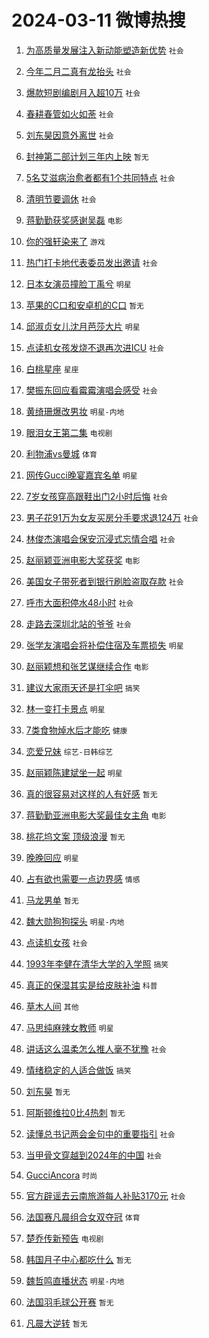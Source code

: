 # 2024-03-11 微博热搜 
1. [为高质量发展注入新动能塑造新优势](https://m.weibo.cn/search?containerid=100103type%3D1%26t%3D10%26q%3D%23%E4%B8%BA%E9%AB%98%E8%B4%A8%E9%87%8F%E5%8F%91%E5%B1%95%E6%B3%A8%E5%85%A5%E6%96%B0%E5%8A%A8%E8%83%BD%E5%A1%91%E9%80%A0%E6%96%B0%E4%BC%98%E5%8A%BF%23&stream_entry_id=51&isnewpage=1&extparam=seat%3D1%26stream_entry_id%3D51%26dgr%3D0%26c_type%3D51%26pos%3D0%26filter_type%3Drealtimehot%26cate%3D10103%26q%3D%2523%25E4%25B8%25BA%25E9%25AB%2598%25E8%25B4%25A8%25E9%2587%258F%25E5%258F%2591%25E5%25B1%2595%25E6%25B3%25A8%25E5%2585%25A5%25E6%2596%25B0%25E5%258A%25A8%25E8%2583%25BD%25E5%25A1%2591%25E9%2580%25A0%25E6%2596%25B0%25E4%25BC%2598%25E5%258A%25BF%2523%26display_time%3D1710090573%26pre_seqid%3D1710090573298030019237) `社会` 

2. [今年二月二真有龙抬头](https://m.weibo.cn/search?containerid=100103type%3D1%26t%3D10%26q%3D%23%E4%BB%8A%E5%B9%B4%E4%BA%8C%E6%9C%88%E4%BA%8C%E7%9C%9F%E6%9C%89%E9%BE%99%E6%8A%AC%E5%A4%B4%23&stream_entry_id=31&isnewpage=1&extparam=seat%3D1%26stream_entry_id%3D31%26c_type%3D31%26dgr%3D0%26filter_type%3Drealtimehot%26cate%3D5001%26q%3D%2523%25E4%25BB%258A%25E5%25B9%25B4%25E4%25BA%258C%25E6%259C%2588%25E4%25BA%258C%25E7%259C%259F%25E6%259C%2589%25E9%25BE%2599%25E6%258A%25AC%25E5%25A4%25B4%2523%26pos%3D0%26band_rank%3D1%26lcate%3D5001%26realpos%3D1%26flag%3D2%26display_time%3D1710090573%26pre_seqid%3D1710090573298030019237) `社会` 

3. [爆款短剧编剧月入超10万](https://m.weibo.cn/search?containerid=100103type%3D1%26t%3D10%26q%3D%23%E7%88%86%E6%AC%BE%E7%9F%AD%E5%89%A7%E7%BC%96%E5%89%A7%E6%9C%88%E5%85%A5%E8%B6%8510%E4%B8%87%23&stream_entry_id=31&isnewpage=1&extparam=seat%3D1%26stream_entry_id%3D31%26c_type%3D31%26dgr%3D0%26filter_type%3Drealtimehot%26cate%3D5001%26q%3D%2523%25E7%2588%2586%25E6%25AC%25BE%25E7%259F%25AD%25E5%2589%25A7%25E7%25BC%2596%25E5%2589%25A7%25E6%259C%2588%25E5%2585%25A5%25E8%25B6%258510%25E4%25B8%2587%2523%26pos%3D1%26band_rank%3D2%26lcate%3D5001%26realpos%3D2%26flag%3D1%26display_time%3D1710090573%26pre_seqid%3D1710090573298030019237) `社会` 

4. [春耕春管如火如荼](https://m.weibo.cn/search?containerid=100103type%3D1%26t%3D10%26q%3D%23%E6%98%A5%E8%80%95%E6%98%A5%E7%AE%A1%E5%A6%82%E7%81%AB%E5%A6%82%E8%8D%BC%23&stream_entry_id=31&isnewpage=1&extparam=seat%3D1%26stream_entry_id%3D31%26c_type%3D31%26dgr%3D0%26filter_type%3Drealtimehot%26cate%3D5001%26q%3D%2523%25E6%2598%25A5%25E8%2580%2595%25E6%2598%25A5%25E7%25AE%25A1%25E5%25A6%2582%25E7%2581%25AB%25E5%25A6%2582%25E8%258D%25BC%2523%26pos%3D2%26band_rank%3D3%26lcate%3D5001%26realpos%3D3%26flag%3D0%26display_time%3D1710090573%26pre_seqid%3D1710090573298030019237) `社会` 

5. [刘东昊因意外离世](https://m.weibo.cn/search?containerid=100103type%3D1%26t%3D10%26q%3D%23%E5%88%98%E4%B8%9C%E6%98%8A%E5%9B%A0%E6%84%8F%E5%A4%96%E7%A6%BB%E4%B8%96%23&stream_entry_id=31&isnewpage=1&extparam=seat%3D1%26stream_entry_id%3D31%26c_type%3D31%26dgr%3D0%26filter_type%3Drealtimehot%26cate%3D5001%26q%3D%2523%25E5%2588%2598%25E4%25B8%259C%25E6%2598%258A%25E5%259B%25A0%25E6%2584%258F%25E5%25A4%2596%25E7%25A6%25BB%25E4%25B8%2596%2523%26pos%3D3%26band_rank%3D4%26lcate%3D5001%26realpos%3D4%26flag%3D2%26display_time%3D1710090573%26pre_seqid%3D1710090573298030019237) `社会` 

6. [封神第二部计划三年内上映](https://m.weibo.cn/search?containerid=100103type%3D1%26t%3D10%26q%3D%23%E5%B0%81%E7%A5%9E%E7%AC%AC%E4%BA%8C%E9%83%A8%E8%AE%A1%E5%88%92%E4%B8%89%E5%B9%B4%E5%86%85%E4%B8%8A%E6%98%A0%23&stream_entry_id=31&isnewpage=1&extparam=seat%3D1%26stream_entry_id%3D31%26c_type%3D31%26dgr%3D0%26filter_type%3Drealtimehot%26cate%3D5001%26q%3D%2523%25E5%25B0%2581%25E7%25A5%259E%25E7%25AC%25AC%25E4%25BA%258C%25E9%2583%25A8%25E8%25AE%25A1%25E5%2588%2592%25E4%25B8%2589%25E5%25B9%25B4%25E5%2586%2585%25E4%25B8%258A%25E6%2598%25A0%2523%26pos%3D4%26band_rank%3D5%26lcate%3D5001%26realpos%3D5%26flag%3D0%26display_time%3D1710090573%26pre_seqid%3D1710090573298030019237) `暂无` 

7. [5名艾滋病治愈者都有1个共同特点](https://m.weibo.cn/search?containerid=100103type%3D1%26t%3D10%26q%3D%235%E5%90%8D%E8%89%BE%E6%BB%8B%E7%97%85%E6%B2%BB%E6%84%88%E8%80%85%E9%83%BD%E6%9C%891%E4%B8%AA%E5%85%B1%E5%90%8C%E7%89%B9%E7%82%B9%23&stream_entry_id=31&isnewpage=1&extparam=seat%3D1%26stream_entry_id%3D31%26c_type%3D31%26dgr%3D0%26filter_type%3Drealtimehot%26cate%3D5001%26q%3D%25235%25E5%2590%258D%25E8%2589%25BE%25E6%25BB%258B%25E7%2597%2585%25E6%25B2%25BB%25E6%2584%2588%25E8%2580%2585%25E9%2583%25BD%25E6%259C%25891%25E4%25B8%25AA%25E5%2585%25B1%25E5%2590%258C%25E7%2589%25B9%25E7%2582%25B9%2523%26pos%3D5%26band_rank%3D6%26lcate%3D5001%26realpos%3D6%26flag%3D2%26display_time%3D1710090573%26pre_seqid%3D1710090573298030019237) `社会` 

8. [清明节要调休](https://m.weibo.cn/search?containerid=100103type%3D1%26t%3D10%26q%3D%23%E6%B8%85%E6%98%8E%E8%8A%82%E8%A6%81%E8%B0%83%E4%BC%91%23&stream_entry_id=31&isnewpage=1&extparam=seat%3D1%26stream_entry_id%3D31%26c_type%3D31%26dgr%3D0%26filter_type%3Drealtimehot%26cate%3D5001%26q%3D%2523%25E6%25B8%2585%25E6%2598%258E%25E8%258A%2582%25E8%25A6%2581%25E8%25B0%2583%25E4%25BC%2591%2523%26pos%3D6%26band_rank%3D7%26lcate%3D5001%26realpos%3D7%26flag%3D2%26display_time%3D1710090573%26pre_seqid%3D1710090573298030019237) `社会` 

9. [蒋勤勤获奖感谢吴磊](https://m.weibo.cn/search?containerid=100103type%3D1%26t%3D10%26q%3D%23%E8%92%8B%E5%8B%A4%E5%8B%A4%E8%8E%B7%E5%A5%96%E6%84%9F%E8%B0%A2%E5%90%B4%E7%A3%8A%23&stream_entry_id=31&isnewpage=1&extparam=seat%3D1%26stream_entry_id%3D31%26c_type%3D31%26dgr%3D0%26filter_type%3Drealtimehot%26cate%3D5001%26q%3D%2523%25E8%2592%258B%25E5%258B%25A4%25E5%258B%25A4%25E8%258E%25B7%25E5%25A5%2596%25E6%2584%259F%25E8%25B0%25A2%25E5%2590%25B4%25E7%25A3%258A%2523%26pos%3D7%26band_rank%3D8%26lcate%3D5001%26realpos%3D8%26flag%3D2%26display_time%3D1710090573%26pre_seqid%3D1710090573298030019237) `电影` 

10. [你的强轩染来了](https://m.weibo.cn/search?containerid=100103type%3D1%26t%3D10%26q%3D%23%E4%BD%A0%E7%9A%84%E5%BC%BA%E8%BD%A9%E6%9F%93%E6%9D%A5%E4%BA%86%23&stream_entry_id=31&isnewpage=1&extparam=seat%3D1%26stream_entry_id%3D31%26c_type%3D31%26dgr%3D0%26filter_type%3Drealtimehot%26cate%3D5001%26q%3D%2523%25E4%25BD%25A0%25E7%259A%2584%25E5%25BC%25BA%25E8%25BD%25A9%25E6%259F%2593%25E6%259D%25A5%25E4%25BA%2586%2523%26pos%3D8%26band_rank%3D9%26lcate%3D5001%26realpos%3D9%26flag%3D2%26display_time%3D1710090573%26pre_seqid%3D1710090573298030019237) `游戏` 

11. [热门打卡地代表委员发出邀请](https://m.weibo.cn/search?containerid=100103type%3D1%26t%3D10%26q%3D%23%E7%83%AD%E9%97%A8%E6%89%93%E5%8D%A1%E5%9C%B0%E4%BB%A3%E8%A1%A8%E5%A7%94%E5%91%98%E5%8F%91%E5%87%BA%E9%82%80%E8%AF%B7%23&stream_entry_id=31&isnewpage=1&extparam=seat%3D1%26stream_entry_id%3D31%26c_type%3D31%26dgr%3D0%26filter_type%3Drealtimehot%26cate%3D5001%26q%3D%2523%25E7%2583%25AD%25E9%2597%25A8%25E6%2589%2593%25E5%258D%25A1%25E5%259C%25B0%25E4%25BB%25A3%25E8%25A1%25A8%25E5%25A7%2594%25E5%2591%2598%25E5%258F%2591%25E5%2587%25BA%25E9%2582%2580%25E8%25AF%25B7%2523%26pos%3D9%26band_rank%3D10%26lcate%3D5001%26realpos%3D10%26flag%3D0%26display_time%3D1710090573%26pre_seqid%3D1710090573298030019237) `社会` 

12. [日本女演员撞脸丁禹兮](https://m.weibo.cn/search?containerid=100103type%3D1%26t%3D10%26q%3D%23%E6%97%A5%E6%9C%AC%E5%A5%B3%E6%BC%94%E5%91%98%E6%92%9E%E8%84%B8%E4%B8%81%E7%A6%B9%E5%85%AE%23&stream_entry_id=31&isnewpage=1&extparam=seat%3D1%26stream_entry_id%3D31%26c_type%3D31%26dgr%3D0%26filter_type%3Drealtimehot%26cate%3D5001%26q%3D%2523%25E6%2597%25A5%25E6%259C%25AC%25E5%25A5%25B3%25E6%25BC%2594%25E5%2591%2598%25E6%2592%259E%25E8%2584%25B8%25E4%25B8%2581%25E7%25A6%25B9%25E5%2585%25AE%2523%26pos%3D10%26band_rank%3D11%26lcate%3D5001%26realpos%3D11%26flag%3D1%26display_time%3D1710090573%26pre_seqid%3D1710090573298030019237) `明星` 

13. [苹果的C口和安卓机的C口](https://m.weibo.cn/search?containerid=100103type%3D1%26t%3D10%26q%3D%E8%8B%B9%E6%9E%9C%E7%9A%84C%E5%8F%A3%E5%92%8C%E5%AE%89%E5%8D%93%E6%9C%BA%E7%9A%84C%E5%8F%A3&stream_entry_id=31&isnewpage=1&extparam=seat%3D1%26stream_entry_id%3D31%26c_type%3D31%26dgr%3D0%26filter_type%3Drealtimehot%26cate%3D5001%26q%3D%25E8%258B%25B9%25E6%259E%259C%25E7%259A%2584C%25E5%258F%25A3%25E5%2592%258C%25E5%25AE%2589%25E5%258D%2593%25E6%259C%25BA%25E7%259A%2584C%25E5%258F%25A3%26pos%3D11%26band_rank%3D12%26lcate%3D5001%26realpos%3D12%26flag%3D2%26display_time%3D1710090573%26pre_seqid%3D1710090573298030019237) `暂无` 

14. [邱淑贞女儿沈月芭莎大片](https://m.weibo.cn/search?containerid=100103type%3D1%26t%3D10%26q%3D%23%E9%82%B1%E6%B7%91%E8%B4%9E%E5%A5%B3%E5%84%BF%E6%B2%88%E6%9C%88%E8%8A%AD%E8%8E%8E%E5%A4%A7%E7%89%87%23&stream_entry_id=31&isnewpage=1&extparam=seat%3D1%26stream_entry_id%3D31%26c_type%3D31%26dgr%3D0%26filter_type%3Drealtimehot%26cate%3D5001%26q%3D%2523%25E9%2582%25B1%25E6%25B7%2591%25E8%25B4%259E%25E5%25A5%25B3%25E5%2584%25BF%25E6%25B2%2588%25E6%259C%2588%25E8%258A%25AD%25E8%258E%258E%25E5%25A4%25A7%25E7%2589%2587%2523%26pos%3D12%26band_rank%3D13%26lcate%3D5001%26realpos%3D13%26flag%3D2%26display_time%3D1710090573%26pre_seqid%3D1710090573298030019237) `明星` 

15. [点读机女孩发烧不退再次进ICU](https://m.weibo.cn/search?containerid=100103type%3D1%26t%3D10%26q%3D%23%E7%82%B9%E8%AF%BB%E6%9C%BA%E5%A5%B3%E5%AD%A9%E5%8F%91%E7%83%A7%E4%B8%8D%E9%80%80%E5%86%8D%E6%AC%A1%E8%BF%9BICU%23&stream_entry_id=31&isnewpage=1&extparam=seat%3D1%26stream_entry_id%3D31%26c_type%3D31%26dgr%3D0%26filter_type%3Drealtimehot%26cate%3D5001%26q%3D%2523%25E7%2582%25B9%25E8%25AF%25BB%25E6%259C%25BA%25E5%25A5%25B3%25E5%25AD%25A9%25E5%258F%2591%25E7%2583%25A7%25E4%25B8%258D%25E9%2580%2580%25E5%2586%258D%25E6%25AC%25A1%25E8%25BF%259BICU%2523%26pos%3D13%26band_rank%3D14%26lcate%3D5001%26realpos%3D14%26flag%3D2%26display_time%3D1710090573%26pre_seqid%3D1710090573298030019237) `社会` 

16. [白桃星座](https://m.weibo.cn/search?containerid=100103type%3D1%26t%3D10%26q%3D%E7%99%BD%E6%A1%83%E6%98%9F%E5%BA%A7&stream_entry_id=31&isnewpage=1&extparam=seat%3D1%26stream_entry_id%3D31%26c_type%3D31%26dgr%3D0%26filter_type%3Drealtimehot%26cate%3D5001%26q%3D%25E7%2599%25BD%25E6%25A1%2583%25E6%2598%259F%25E5%25BA%25A7%26pos%3D14%26band_rank%3D15%26lcate%3D5001%26realpos%3D15%26flag%3D1%26display_time%3D1710090573%26pre_seqid%3D1710090573298030019237) `星座` 

17. [樊振东回应看霉霉演唱会感受](https://m.weibo.cn/search?containerid=100103type%3D1%26t%3D10%26q%3D%23%E6%A8%8A%E6%8C%AF%E4%B8%9C%E5%9B%9E%E5%BA%94%E7%9C%8B%E9%9C%89%E9%9C%89%E6%BC%94%E5%94%B1%E4%BC%9A%E6%84%9F%E5%8F%97%23&stream_entry_id=31&isnewpage=1&extparam=seat%3D1%26stream_entry_id%3D31%26c_type%3D31%26dgr%3D0%26filter_type%3Drealtimehot%26cate%3D5001%26q%3D%2523%25E6%25A8%258A%25E6%258C%25AF%25E4%25B8%259C%25E5%259B%259E%25E5%25BA%2594%25E7%259C%258B%25E9%259C%2589%25E9%259C%2589%25E6%25BC%2594%25E5%2594%25B1%25E4%25BC%259A%25E6%2584%259F%25E5%258F%2597%2523%26pos%3D15%26band_rank%3D16%26lcate%3D5001%26realpos%3D16%26flag%3D2%26display_time%3D1710090573%26pre_seqid%3D1710090573298030019237) `社会` 

18. [黄绮珊爆改男妆](https://m.weibo.cn/search?containerid=100103type%3D1%26t%3D10%26q%3D%23%E9%BB%84%E7%BB%AE%E7%8F%8A%E7%88%86%E6%94%B9%E7%94%B7%E5%A6%86%23&stream_entry_id=31&isnewpage=1&extparam=seat%3D1%26stream_entry_id%3D31%26c_type%3D31%26dgr%3D0%26filter_type%3Drealtimehot%26cate%3D5001%26q%3D%2523%25E9%25BB%2584%25E7%25BB%25AE%25E7%258F%258A%25E7%2588%2586%25E6%2594%25B9%25E7%2594%25B7%25E5%25A6%2586%2523%26pos%3D16%26band_rank%3D17%26lcate%3D5001%26realpos%3D17%26flag%3D1%26display_time%3D1710090573%26pre_seqid%3D1710090573298030019237) `明星-内地` 

19. [眼泪女王第二集](https://m.weibo.cn/search?containerid=100103type%3D1%26t%3D10%26q%3D%E7%9C%BC%E6%B3%AA%E5%A5%B3%E7%8E%8B%E7%AC%AC%E4%BA%8C%E9%9B%86&stream_entry_id=31&isnewpage=1&extparam=seat%3D1%26stream_entry_id%3D31%26c_type%3D31%26dgr%3D0%26filter_type%3Drealtimehot%26cate%3D5001%26q%3D%25E7%259C%25BC%25E6%25B3%25AA%25E5%25A5%25B3%25E7%258E%258B%25E7%25AC%25AC%25E4%25BA%258C%25E9%259B%2586%26pos%3D17%26band_rank%3D18%26lcate%3D5001%26realpos%3D18%26flag%3D0%26display_time%3D1710090573%26pre_seqid%3D1710090573298030019237) `电视剧` 

20. [利物浦vs曼城](https://m.weibo.cn/search?containerid=100103type%3D1%26t%3D10%26q%3D%23%E5%88%A9%E7%89%A9%E6%B5%A6vs%E6%9B%BC%E5%9F%8E%23&stream_entry_id=31&isnewpage=1&extparam=seat%3D1%26stream_entry_id%3D31%26c_type%3D31%26dgr%3D0%26filter_type%3Drealtimehot%26cate%3D5001%26q%3D%2523%25E5%2588%25A9%25E7%2589%25A9%25E6%25B5%25A6vs%25E6%259B%25BC%25E5%259F%258E%2523%26pos%3D18%26band_rank%3D19%26lcate%3D5001%26realpos%3D19%26flag%3D0%26display_time%3D1710090573%26pre_seqid%3D1710090573298030019237) `体育` 

21. [网传Gucci晚宴嘉宾名单](https://m.weibo.cn/search?containerid=100103type%3D1%26t%3D10%26q%3D%23%E7%BD%91%E4%BC%A0Gucci%E6%99%9A%E5%AE%B4%E5%98%89%E5%AE%BE%E5%90%8D%E5%8D%95%23&stream_entry_id=31&isnewpage=1&extparam=seat%3D1%26stream_entry_id%3D31%26c_type%3D31%26dgr%3D0%26filter_type%3Drealtimehot%26cate%3D5001%26q%3D%2523%25E7%25BD%2591%25E4%25BC%25A0Gucci%25E6%2599%259A%25E5%25AE%25B4%25E5%2598%2589%25E5%25AE%25BE%25E5%2590%258D%25E5%258D%2595%2523%26pos%3D19%26band_rank%3D20%26lcate%3D5001%26realpos%3D20%26flag%3D2%26display_time%3D1710090573%26pre_seqid%3D1710090573298030019237) `明星` 

22. [7岁女孩穿高跟鞋出门2小时后悔](https://m.weibo.cn/search?containerid=100103type%3D1%26t%3D10%26q%3D%237%E5%B2%81%E5%A5%B3%E5%AD%A9%E7%A9%BF%E9%AB%98%E8%B7%9F%E9%9E%8B%E5%87%BA%E9%97%A82%E5%B0%8F%E6%97%B6%E5%90%8E%E6%82%94%23&stream_entry_id=31&isnewpage=1&extparam=seat%3D1%26stream_entry_id%3D31%26c_type%3D31%26dgr%3D0%26filter_type%3Drealtimehot%26cate%3D5001%26q%3D%25237%25E5%25B2%2581%25E5%25A5%25B3%25E5%25AD%25A9%25E7%25A9%25BF%25E9%25AB%2598%25E8%25B7%259F%25E9%259E%258B%25E5%2587%25BA%25E9%2597%25A82%25E5%25B0%258F%25E6%2597%25B6%25E5%2590%258E%25E6%2582%2594%2523%26pos%3D20%26band_rank%3D21%26lcate%3D5001%26realpos%3D21%26flag%3D1%26display_time%3D1710090573%26pre_seqid%3D1710090573298030019237) `社会` 

23. [男子花91万为女友买房分手要求退124万](https://m.weibo.cn/search?containerid=100103type%3D1%26t%3D10%26q%3D%23%E7%94%B7%E5%AD%90%E8%8A%B191%E4%B8%87%E4%B8%BA%E5%A5%B3%E5%8F%8B%E4%B9%B0%E6%88%BF%E5%88%86%E6%89%8B%E8%A6%81%E6%B1%82%E9%80%80124%E4%B8%87%23&stream_entry_id=31&isnewpage=1&extparam=seat%3D1%26stream_entry_id%3D31%26c_type%3D31%26dgr%3D0%26filter_type%3Drealtimehot%26cate%3D5001%26q%3D%2523%25E7%2594%25B7%25E5%25AD%2590%25E8%258A%25B191%25E4%25B8%2587%25E4%25B8%25BA%25E5%25A5%25B3%25E5%258F%258B%25E4%25B9%25B0%25E6%2588%25BF%25E5%2588%2586%25E6%2589%258B%25E8%25A6%2581%25E6%25B1%2582%25E9%2580%2580124%25E4%25B8%2587%2523%26pos%3D21%26band_rank%3D22%26lcate%3D5001%26realpos%3D22%26flag%3D0%26display_time%3D1710090573%26pre_seqid%3D1710090573298030019237) `社会` 

24. [林俊杰演唱会保安沉浸式忘情合唱](https://m.weibo.cn/search?containerid=100103type%3D1%26t%3D10%26q%3D%E6%9E%97%E4%BF%8A%E6%9D%B0%E6%BC%94%E5%94%B1%E4%BC%9A%E4%BF%9D%E5%AE%89%E6%B2%89%E6%B5%B8%E5%BC%8F%E5%BF%98%E6%83%85%E5%90%88%E5%94%B1&stream_entry_id=31&isnewpage=1&extparam=seat%3D1%26stream_entry_id%3D31%26c_type%3D31%26dgr%3D0%26filter_type%3Drealtimehot%26cate%3D5001%26q%3D%25E6%259E%2597%25E4%25BF%258A%25E6%259D%25B0%25E6%25BC%2594%25E5%2594%25B1%25E4%25BC%259A%25E4%25BF%259D%25E5%25AE%2589%25E6%25B2%2589%25E6%25B5%25B8%25E5%25BC%258F%25E5%25BF%2598%25E6%2583%2585%25E5%2590%2588%25E5%2594%25B1%26pos%3D22%26band_rank%3D23%26lcate%3D5001%26realpos%3D23%26flag%3D1%26display_time%3D1710090573%26pre_seqid%3D1710090573298030019237) `社会` 

25. [赵丽颖亚洲电影大奖获奖](https://m.weibo.cn/search?containerid=100103type%3D1%26t%3D10%26q%3D%23%E8%B5%B5%E4%B8%BD%E9%A2%96%E4%BA%9A%E6%B4%B2%E7%94%B5%E5%BD%B1%E5%A4%A7%E5%A5%96%E8%8E%B7%E5%A5%96%23&stream_entry_id=31&isnewpage=1&extparam=seat%3D1%26stream_entry_id%3D31%26c_type%3D31%26dgr%3D0%26filter_type%3Drealtimehot%26cate%3D5001%26q%3D%2523%25E8%25B5%25B5%25E4%25B8%25BD%25E9%25A2%2596%25E4%25BA%259A%25E6%25B4%25B2%25E7%2594%25B5%25E5%25BD%25B1%25E5%25A4%25A7%25E5%25A5%2596%25E8%258E%25B7%25E5%25A5%2596%2523%26pos%3D23%26band_rank%3D24%26lcate%3D5001%26realpos%3D24%26flag%3D0%26display_time%3D1710090573%26pre_seqid%3D1710090573298030019237) `电影` 

26. [美国女子带死者到银行刷脸盗取存款](https://m.weibo.cn/search?containerid=100103type%3D1%26t%3D10%26q%3D%23%E7%BE%8E%E5%9B%BD%E5%A5%B3%E5%AD%90%E5%B8%A6%E6%AD%BB%E8%80%85%E5%88%B0%E9%93%B6%E8%A1%8C%E5%88%B7%E8%84%B8%E7%9B%97%E5%8F%96%E5%AD%98%E6%AC%BE%23&stream_entry_id=31&isnewpage=1&extparam=seat%3D1%26stream_entry_id%3D31%26c_type%3D31%26dgr%3D0%26filter_type%3Drealtimehot%26cate%3D5001%26q%3D%2523%25E7%25BE%258E%25E5%259B%25BD%25E5%25A5%25B3%25E5%25AD%2590%25E5%25B8%25A6%25E6%25AD%25BB%25E8%2580%2585%25E5%2588%25B0%25E9%2593%25B6%25E8%25A1%258C%25E5%2588%25B7%25E8%2584%25B8%25E7%259B%2597%25E5%258F%2596%25E5%25AD%2598%25E6%25AC%25BE%2523%26pos%3D24%26band_rank%3D25%26lcate%3D5001%26realpos%3D25%26flag%3D1%26display_time%3D1710090573%26pre_seqid%3D1710090573298030019237) `社会` 

27. [呼市大面积停水48小时](https://m.weibo.cn/search?containerid=100103type%3D1%26t%3D10%26q%3D%23%E5%91%BC%E5%B8%82%E5%A4%A7%E9%9D%A2%E7%A7%AF%E5%81%9C%E6%B0%B448%E5%B0%8F%E6%97%B6%23&stream_entry_id=31&isnewpage=1&extparam=seat%3D1%26stream_entry_id%3D31%26c_type%3D31%26dgr%3D0%26filter_type%3Drealtimehot%26cate%3D5001%26q%3D%2523%25E5%2591%25BC%25E5%25B8%2582%25E5%25A4%25A7%25E9%259D%25A2%25E7%25A7%25AF%25E5%2581%259C%25E6%25B0%25B448%25E5%25B0%258F%25E6%2597%25B6%2523%26pos%3D25%26band_rank%3D26%26lcate%3D5001%26realpos%3D26%26flag%3D0%26display_time%3D1710090573%26pre_seqid%3D1710090573298030019237) `社会` 

28. [走路去深圳北站的爷爷](https://m.weibo.cn/search?containerid=100103type%3D1%26t%3D10%26q%3D%23%E8%B5%B0%E8%B7%AF%E5%8E%BB%E6%B7%B1%E5%9C%B3%E5%8C%97%E7%AB%99%E7%9A%84%E7%88%B7%E7%88%B7%23&stream_entry_id=31&isnewpage=1&extparam=seat%3D1%26stream_entry_id%3D31%26c_type%3D31%26dgr%3D0%26filter_type%3Drealtimehot%26cate%3D5001%26q%3D%2523%25E8%25B5%25B0%25E8%25B7%25AF%25E5%258E%25BB%25E6%25B7%25B1%25E5%259C%25B3%25E5%258C%2597%25E7%25AB%2599%25E7%259A%2584%25E7%2588%25B7%25E7%2588%25B7%2523%26pos%3D26%26band_rank%3D27%26lcate%3D5001%26realpos%3D27%26flag%3D0%26display_time%3D1710090573%26pre_seqid%3D1710090573298030019237) `社会` 

29. [张学友演唱会将补偿住宿及车票损失](https://m.weibo.cn/search?containerid=100103type%3D1%26t%3D10%26q%3D%23%E5%BC%A0%E5%AD%A6%E5%8F%8B%E6%BC%94%E5%94%B1%E4%BC%9A%E5%B0%86%E8%A1%A5%E5%81%BF%E4%BD%8F%E5%AE%BF%E5%8F%8A%E8%BD%A6%E7%A5%A8%E6%8D%9F%E5%A4%B1%23&stream_entry_id=31&isnewpage=1&extparam=seat%3D1%26stream_entry_id%3D31%26c_type%3D31%26dgr%3D0%26filter_type%3Drealtimehot%26cate%3D5001%26q%3D%2523%25E5%25BC%25A0%25E5%25AD%25A6%25E5%258F%258B%25E6%25BC%2594%25E5%2594%25B1%25E4%25BC%259A%25E5%25B0%2586%25E8%25A1%25A5%25E5%2581%25BF%25E4%25BD%258F%25E5%25AE%25BF%25E5%258F%258A%25E8%25BD%25A6%25E7%25A5%25A8%25E6%258D%259F%25E5%25A4%25B1%2523%26pos%3D27%26band_rank%3D28%26lcate%3D5001%26realpos%3D28%26flag%3D0%26display_time%3D1710090573%26pre_seqid%3D1710090573298030019237) `明星` 

30. [赵丽颖想和张艺谋继续合作](https://m.weibo.cn/search?containerid=100103type%3D1%26t%3D10%26q%3D%23%E8%B5%B5%E4%B8%BD%E9%A2%96%E6%83%B3%E5%92%8C%E5%BC%A0%E8%89%BA%E8%B0%8B%E7%BB%A7%E7%BB%AD%E5%90%88%E4%BD%9C%23&stream_entry_id=31&isnewpage=1&extparam=seat%3D1%26stream_entry_id%3D31%26c_type%3D31%26dgr%3D0%26filter_type%3Drealtimehot%26cate%3D5001%26q%3D%2523%25E8%25B5%25B5%25E4%25B8%25BD%25E9%25A2%2596%25E6%2583%25B3%25E5%2592%258C%25E5%25BC%25A0%25E8%2589%25BA%25E8%25B0%258B%25E7%25BB%25A7%25E7%25BB%25AD%25E5%2590%2588%25E4%25BD%259C%2523%26pos%3D28%26band_rank%3D29%26lcate%3D5001%26realpos%3D29%26flag%3D0%26display_time%3D1710090573%26pre_seqid%3D1710090573298030019237) `电影` 

31. [建议大家雨天还是打伞吧](https://m.weibo.cn/search?containerid=100103type%3D1%26t%3D10%26q%3D%23%E5%BB%BA%E8%AE%AE%E5%A4%A7%E5%AE%B6%E9%9B%A8%E5%A4%A9%E8%BF%98%E6%98%AF%E6%89%93%E4%BC%9E%E5%90%A7%23&stream_entry_id=31&isnewpage=1&extparam=seat%3D1%26stream_entry_id%3D31%26c_type%3D31%26dgr%3D0%26filter_type%3Drealtimehot%26cate%3D5001%26q%3D%2523%25E5%25BB%25BA%25E8%25AE%25AE%25E5%25A4%25A7%25E5%25AE%25B6%25E9%259B%25A8%25E5%25A4%25A9%25E8%25BF%2598%25E6%2598%25AF%25E6%2589%2593%25E4%25BC%259E%25E5%2590%25A7%2523%26pos%3D29%26band_rank%3D30%26lcate%3D5001%26realpos%3D30%26flag%3D0%26display_time%3D1710090573%26pre_seqid%3D1710090573298030019237) `搞笑` 

32. [林一变打卡景点](https://m.weibo.cn/search?containerid=100103type%3D1%26t%3D10%26q%3D%23%E6%9E%97%E4%B8%80%E5%8F%98%E6%89%93%E5%8D%A1%E6%99%AF%E7%82%B9%23&stream_entry_id=31&isnewpage=1&extparam=seat%3D1%26stream_entry_id%3D31%26c_type%3D31%26dgr%3D0%26filter_type%3Drealtimehot%26cate%3D5001%26q%3D%2523%25E6%259E%2597%25E4%25B8%2580%25E5%258F%2598%25E6%2589%2593%25E5%258D%25A1%25E6%2599%25AF%25E7%2582%25B9%2523%26pos%3D30%26band_rank%3D31%26lcate%3D5001%26realpos%3D31%26flag%3D0%26display_time%3D1710090573%26pre_seqid%3D1710090573298030019237) `明星` 

33. [7类食物焯水后才能吃](https://m.weibo.cn/search?containerid=100103type%3D1%26t%3D10%26q%3D%237%E7%B1%BB%E9%A3%9F%E7%89%A9%E7%84%AF%E6%B0%B4%E5%90%8E%E6%89%8D%E8%83%BD%E5%90%83%23&stream_entry_id=31&isnewpage=1&extparam=seat%3D1%26stream_entry_id%3D31%26c_type%3D31%26dgr%3D0%26filter_type%3Drealtimehot%26cate%3D5001%26q%3D%25237%25E7%25B1%25BB%25E9%25A3%259F%25E7%2589%25A9%25E7%2584%25AF%25E6%25B0%25B4%25E5%2590%258E%25E6%2589%258D%25E8%2583%25BD%25E5%2590%2583%2523%26pos%3D31%26band_rank%3D32%26lcate%3D5001%26realpos%3D32%26flag%3D0%26display_time%3D1710090573%26pre_seqid%3D1710090573298030019237) `健康` 

34. [恋爱兄妹](https://m.weibo.cn/search?containerid=100103type%3D1%26t%3D10%26q%3D%E6%81%8B%E7%88%B1%E5%85%84%E5%A6%B9&stream_entry_id=31&isnewpage=1&extparam=seat%3D1%26stream_entry_id%3D31%26c_type%3D31%26dgr%3D0%26filter_type%3Drealtimehot%26cate%3D5001%26q%3D%25E6%2581%258B%25E7%2588%25B1%25E5%2585%2584%25E5%25A6%25B9%26pos%3D32%26band_rank%3D33%26lcate%3D5001%26realpos%3D33%26flag%3D0%26display_time%3D1710090573%26pre_seqid%3D1710090573298030019237) `综艺-日韩综艺` 

35. [赵丽颖陈建斌坐一起](https://m.weibo.cn/search?containerid=100103type%3D1%26t%3D10%26q%3D%23%E8%B5%B5%E4%B8%BD%E9%A2%96%E9%99%88%E5%BB%BA%E6%96%8C%E5%9D%90%E4%B8%80%E8%B5%B7%23&stream_entry_id=31&isnewpage=1&extparam=seat%3D1%26stream_entry_id%3D31%26c_type%3D31%26dgr%3D0%26filter_type%3Drealtimehot%26cate%3D5001%26q%3D%2523%25E8%25B5%25B5%25E4%25B8%25BD%25E9%25A2%2596%25E9%2599%2588%25E5%25BB%25BA%25E6%2596%258C%25E5%259D%2590%25E4%25B8%2580%25E8%25B5%25B7%2523%26pos%3D33%26band_rank%3D34%26lcate%3D5001%26realpos%3D34%26flag%3D0%26display_time%3D1710090573%26pre_seqid%3D1710090573298030019237) `明星` 

36. [真的很容易对这样的人有好感](https://m.weibo.cn/search?containerid=100103type%3D1%26t%3D10%26q%3D%E7%9C%9F%E7%9A%84%E5%BE%88%E5%AE%B9%E6%98%93%E5%AF%B9%E8%BF%99%E6%A0%B7%E7%9A%84%E4%BA%BA%E6%9C%89%E5%A5%BD%E6%84%9F&stream_entry_id=31&isnewpage=1&extparam=seat%3D1%26stream_entry_id%3D31%26c_type%3D31%26dgr%3D0%26filter_type%3Drealtimehot%26cate%3D5001%26q%3D%25E7%259C%259F%25E7%259A%2584%25E5%25BE%2588%25E5%25AE%25B9%25E6%2598%2593%25E5%25AF%25B9%25E8%25BF%2599%25E6%25A0%25B7%25E7%259A%2584%25E4%25BA%25BA%25E6%259C%2589%25E5%25A5%25BD%25E6%2584%259F%26pos%3D34%26band_rank%3D35%26lcate%3D5001%26realpos%3D35%26flag%3D0%26display_time%3D1710090573%26pre_seqid%3D1710090573298030019237) `暂无` 

37. [蒋勤勤亚洲电影大奖最佳女主角](https://m.weibo.cn/search?containerid=100103type%3D1%26t%3D10%26q%3D%23%E8%92%8B%E5%8B%A4%E5%8B%A4%E4%BA%9A%E6%B4%B2%E7%94%B5%E5%BD%B1%E5%A4%A7%E5%A5%96%E6%9C%80%E4%BD%B3%E5%A5%B3%E4%B8%BB%E8%A7%92%23&stream_entry_id=31&isnewpage=1&extparam=seat%3D1%26stream_entry_id%3D31%26c_type%3D31%26dgr%3D0%26filter_type%3Drealtimehot%26cate%3D5001%26q%3D%2523%25E8%2592%258B%25E5%258B%25A4%25E5%258B%25A4%25E4%25BA%259A%25E6%25B4%25B2%25E7%2594%25B5%25E5%25BD%25B1%25E5%25A4%25A7%25E5%25A5%2596%25E6%259C%2580%25E4%25BD%25B3%25E5%25A5%25B3%25E4%25B8%25BB%25E8%25A7%2592%2523%26pos%3D35%26band_rank%3D36%26lcate%3D5001%26realpos%3D36%26flag%3D0%26display_time%3D1710090573%26pre_seqid%3D1710090573298030019237) `电影` 

38. [桃花坞文案 顶级浪漫](https://m.weibo.cn/search?containerid=100103type%3D1%26t%3D10%26q%3D%E6%A1%83%E8%8A%B1%E5%9D%9E%E6%96%87%E6%A1%88+%E9%A1%B6%E7%BA%A7%E6%B5%AA%E6%BC%AB&stream_entry_id=31&isnewpage=1&extparam=seat%3D1%26stream_entry_id%3D31%26c_type%3D31%26dgr%3D0%26filter_type%3Drealtimehot%26cate%3D5001%26q%3D%25E6%25A1%2583%25E8%258A%25B1%25E5%259D%259E%25E6%2596%2587%25E6%25A1%2588%2520%25E9%25A1%25B6%25E7%25BA%25A7%25E6%25B5%25AA%25E6%25BC%25AB%26pos%3D36%26band_rank%3D37%26lcate%3D5001%26realpos%3D37%26flag%3D0%26display_time%3D1710090573%26pre_seqid%3D1710090573298030019237) `暂无` 

39. [晚晚回应](https://m.weibo.cn/search?containerid=100103type%3D1%26t%3D10%26q%3D%23%E6%99%9A%E6%99%9A%E5%9B%9E%E5%BA%94%23&stream_entry_id=31&isnewpage=1&extparam=seat%3D1%26stream_entry_id%3D31%26c_type%3D31%26dgr%3D0%26filter_type%3Drealtimehot%26cate%3D5001%26q%3D%2523%25E6%2599%259A%25E6%2599%259A%25E5%259B%259E%25E5%25BA%2594%2523%26pos%3D37%26band_rank%3D38%26lcate%3D5001%26realpos%3D38%26flag%3D0%26display_time%3D1710090573%26pre_seqid%3D1710090573298030019237) `明星` 

40. [占有欲也需要一点边界感](https://m.weibo.cn/search?containerid=100103type%3D1%26t%3D10%26q%3D%23%E5%8D%A0%E6%9C%89%E6%AC%B2%E4%B9%9F%E9%9C%80%E8%A6%81%E4%B8%80%E7%82%B9%E8%BE%B9%E7%95%8C%E6%84%9F%23&stream_entry_id=31&isnewpage=1&extparam=seat%3D1%26stream_entry_id%3D31%26c_type%3D31%26dgr%3D0%26filter_type%3Drealtimehot%26cate%3D5001%26q%3D%2523%25E5%258D%25A0%25E6%259C%2589%25E6%25AC%25B2%25E4%25B9%259F%25E9%259C%2580%25E8%25A6%2581%25E4%25B8%2580%25E7%2582%25B9%25E8%25BE%25B9%25E7%2595%258C%25E6%2584%259F%2523%26pos%3D38%26band_rank%3D39%26lcate%3D5001%26realpos%3D39%26flag%3D0%26display_time%3D1710090573%26pre_seqid%3D1710090573298030019237) `情感` 

41. [马龙男单](https://m.weibo.cn/search?containerid=100103type%3D1%26t%3D10%26q%3D%E9%A9%AC%E9%BE%99%E7%94%B7%E5%8D%95&stream_entry_id=31&isnewpage=1&extparam=seat%3D1%26stream_entry_id%3D31%26c_type%3D31%26dgr%3D0%26filter_type%3Drealtimehot%26cate%3D5001%26q%3D%25E9%25A9%25AC%25E9%25BE%2599%25E7%2594%25B7%25E5%258D%2595%26pos%3D39%26band_rank%3D40%26lcate%3D5001%26realpos%3D40%26flag%3D0%26display_time%3D1710090573%26pre_seqid%3D1710090573298030019237) `暂无` 

42. [魏大勋狗狗探头](https://m.weibo.cn/search?containerid=100103type%3D1%26t%3D10%26q%3D%23%E9%AD%8F%E5%A4%A7%E5%8B%8B%E7%8B%97%E7%8B%97%E6%8E%A2%E5%A4%B4%23&stream_entry_id=31&isnewpage=1&extparam=seat%3D1%26stream_entry_id%3D31%26c_type%3D31%26dgr%3D0%26filter_type%3Drealtimehot%26cate%3D5001%26q%3D%2523%25E9%25AD%258F%25E5%25A4%25A7%25E5%258B%258B%25E7%258B%2597%25E7%258B%2597%25E6%258E%25A2%25E5%25A4%25B4%2523%26pos%3D40%26band_rank%3D41%26lcate%3D5001%26realpos%3D41%26flag%3D1%26display_time%3D1710090573%26pre_seqid%3D1710090573298030019237) `明星-内地` 

43. [点读机女孩](https://m.weibo.cn/search?containerid=100103type%3D1%26t%3D10%26q%3D%E7%82%B9%E8%AF%BB%E6%9C%BA%E5%A5%B3%E5%AD%A9&stream_entry_id=31&isnewpage=1&extparam=seat%3D1%26stream_entry_id%3D31%26c_type%3D31%26dgr%3D0%26filter_type%3Drealtimehot%26cate%3D5001%26q%3D%25E7%2582%25B9%25E8%25AF%25BB%25E6%259C%25BA%25E5%25A5%25B3%25E5%25AD%25A9%26pos%3D41%26band_rank%3D42%26lcate%3D5001%26realpos%3D42%26flag%3D0%26display_time%3D1710090573%26pre_seqid%3D1710090573298030019237) `社会` 

44. [1993年李健在清华大学的入学照](https://m.weibo.cn/search?containerid=100103type%3D1%26t%3D10%26q%3D%231993%E5%B9%B4%E6%9D%8E%E5%81%A5%E5%9C%A8%E6%B8%85%E5%8D%8E%E5%A4%A7%E5%AD%A6%E7%9A%84%E5%85%A5%E5%AD%A6%E7%85%A7%23&stream_entry_id=31&isnewpage=1&extparam=seat%3D1%26stream_entry_id%3D31%26c_type%3D31%26dgr%3D0%26filter_type%3Drealtimehot%26cate%3D5001%26q%3D%25231993%25E5%25B9%25B4%25E6%259D%258E%25E5%2581%25A5%25E5%259C%25A8%25E6%25B8%2585%25E5%258D%258E%25E5%25A4%25A7%25E5%25AD%25A6%25E7%259A%2584%25E5%2585%25A5%25E5%25AD%25A6%25E7%2585%25A7%2523%26pos%3D42%26band_rank%3D43%26lcate%3D5001%26realpos%3D43%26flag%3D0%26display_time%3D1710090573%26pre_seqid%3D1710090573298030019237) `搞笑` 

45. [真正的保湿其实是给皮肤补油](https://m.weibo.cn/search?containerid=100103type%3D1%26t%3D10%26q%3D%23%E7%9C%9F%E6%AD%A3%E7%9A%84%E4%BF%9D%E6%B9%BF%E5%85%B6%E5%AE%9E%E6%98%AF%E7%BB%99%E7%9A%AE%E8%82%A4%E8%A1%A5%E6%B2%B9%23&stream_entry_id=31&isnewpage=1&extparam=seat%3D1%26stream_entry_id%3D31%26c_type%3D31%26dgr%3D0%26filter_type%3Drealtimehot%26cate%3D5001%26q%3D%2523%25E7%259C%259F%25E6%25AD%25A3%25E7%259A%2584%25E4%25BF%259D%25E6%25B9%25BF%25E5%2585%25B6%25E5%25AE%259E%25E6%2598%25AF%25E7%25BB%2599%25E7%259A%25AE%25E8%2582%25A4%25E8%25A1%25A5%25E6%25B2%25B9%2523%26pos%3D43%26band_rank%3D44%26lcate%3D5001%26realpos%3D44%26flag%3D0%26display_time%3D1710090573%26pre_seqid%3D1710090573298030019237) `科普` 

46. [草木人间](https://m.weibo.cn/search?containerid=100103type%3D1%26t%3D10%26q%3D%E8%8D%89%E6%9C%A8%E4%BA%BA%E9%97%B4&stream_entry_id=31&isnewpage=1&extparam=seat%3D1%26stream_entry_id%3D31%26c_type%3D31%26dgr%3D0%26filter_type%3Drealtimehot%26cate%3D5001%26q%3D%25E8%258D%2589%25E6%259C%25A8%25E4%25BA%25BA%25E9%2597%25B4%26pos%3D44%26band_rank%3D45%26lcate%3D5001%26realpos%3D45%26flag%3D0%26display_time%3D1710090573%26pre_seqid%3D1710090573298030019237) `其他` 

47. [马思纯麻辣女教师](https://m.weibo.cn/search?containerid=100103type%3D1%26t%3D10%26q%3D%23%E9%A9%AC%E6%80%9D%E7%BA%AF%E9%BA%BB%E8%BE%A3%E5%A5%B3%E6%95%99%E5%B8%88%23&stream_entry_id=31&isnewpage=1&extparam=seat%3D1%26stream_entry_id%3D31%26c_type%3D31%26dgr%3D0%26filter_type%3Drealtimehot%26cate%3D5001%26q%3D%2523%25E9%25A9%25AC%25E6%2580%259D%25E7%25BA%25AF%25E9%25BA%25BB%25E8%25BE%25A3%25E5%25A5%25B3%25E6%2595%2599%25E5%25B8%2588%2523%26pos%3D45%26band_rank%3D46%26lcate%3D5001%26realpos%3D46%26flag%3D0%26display_time%3D1710090573%26pre_seqid%3D1710090573298030019237) `明星` 

48. [讲话这么温柔怎么推人毫不犹豫](https://m.weibo.cn/search?containerid=100103type%3D1%26t%3D10%26q%3D%23%E8%AE%B2%E8%AF%9D%E8%BF%99%E4%B9%88%E6%B8%A9%E6%9F%94%E6%80%8E%E4%B9%88%E6%8E%A8%E4%BA%BA%E6%AF%AB%E4%B8%8D%E7%8A%B9%E8%B1%AB%23&stream_entry_id=31&isnewpage=1&extparam=seat%3D1%26stream_entry_id%3D31%26c_type%3D31%26dgr%3D0%26filter_type%3Drealtimehot%26cate%3D5001%26q%3D%2523%25E8%25AE%25B2%25E8%25AF%259D%25E8%25BF%2599%25E4%25B9%2588%25E6%25B8%25A9%25E6%259F%2594%25E6%2580%258E%25E4%25B9%2588%25E6%258E%25A8%25E4%25BA%25BA%25E6%25AF%25AB%25E4%25B8%258D%25E7%258A%25B9%25E8%25B1%25AB%2523%26pos%3D46%26band_rank%3D47%26lcate%3D5001%26realpos%3D47%26flag%3D0%26display_time%3D1710090573%26pre_seqid%3D1710090573298030019237) `社会` 

49. [情绪稳定的人适合做饭](https://m.weibo.cn/search?containerid=100103type%3D1%26t%3D10%26q%3D%23%E6%83%85%E7%BB%AA%E7%A8%B3%E5%AE%9A%E7%9A%84%E4%BA%BA%E9%80%82%E5%90%88%E5%81%9A%E9%A5%AD%23&stream_entry_id=31&isnewpage=1&extparam=seat%3D1%26stream_entry_id%3D31%26c_type%3D31%26dgr%3D0%26filter_type%3Drealtimehot%26cate%3D5001%26q%3D%2523%25E6%2583%2585%25E7%25BB%25AA%25E7%25A8%25B3%25E5%25AE%259A%25E7%259A%2584%25E4%25BA%25BA%25E9%2580%2582%25E5%2590%2588%25E5%2581%259A%25E9%25A5%25AD%2523%26pos%3D47%26band_rank%3D48%26lcate%3D5001%26realpos%3D48%26flag%3D0%26display_time%3D1710090573%26pre_seqid%3D1710090573298030019237) `搞笑` 

50. [刘东昊](https://m.weibo.cn/search?containerid=100103type%3D1%26t%3D10%26q%3D%E5%88%98%E4%B8%9C%E6%98%8A&stream_entry_id=31&isnewpage=1&extparam=seat%3D1%26stream_entry_id%3D31%26c_type%3D31%26dgr%3D0%26filter_type%3Drealtimehot%26cate%3D5001%26q%3D%25E5%2588%2598%25E4%25B8%259C%25E6%2598%258A%26pos%3D48%26band_rank%3D49%26lcate%3D5001%26realpos%3D49%26flag%3D1%26display_time%3D1710090573%26pre_seqid%3D1710090573298030019237) `暂无` 

51. [阿斯顿维拉0比4热刺](https://m.weibo.cn/search?containerid=100103type%3D1%26t%3D10%26q%3D%E9%98%BF%E6%96%AF%E9%A1%BF%E7%BB%B4%E6%8B%890%E6%AF%944%E7%83%AD%E5%88%BA&stream_entry_id=31&isnewpage=1&extparam=seat%3D1%26stream_entry_id%3D31%26c_type%3D31%26dgr%3D0%26filter_type%3Drealtimehot%26cate%3D5001%26q%3D%25E9%2598%25BF%25E6%2596%25AF%25E9%25A1%25BF%25E7%25BB%25B4%25E6%258B%25890%25E6%25AF%25944%25E7%2583%25AD%25E5%2588%25BA%26pos%3D49%26band_rank%3D50%26lcate%3D5001%26realpos%3D50%26flag%3D0%26display_time%3D1710090573%26pre_seqid%3D1710090573298030019237) `暂无` 

52. [读懂总书记两会金句中的重要指引](https://m.weibo.cn/search?containerid=100103type%3D1%26t%3D10%26q%3D%23%E8%AF%BB%E6%87%82%E6%80%BB%E4%B9%A6%E8%AE%B0%E4%B8%A4%E4%BC%9A%E9%87%91%E5%8F%A5%E4%B8%AD%E7%9A%84%E9%87%8D%E8%A6%81%E6%8C%87%E5%BC%95%23&stream_entry_id=51&isnewpage=1&extparam=seat%3D1%26c_type%3D51%26q%3D%2523%25E8%25AF%25BB%25E6%2587%2582%25E6%2580%25BB%25E4%25B9%25A6%25E8%25AE%25B0%25E4%25B8%25A4%25E4%25BC%259A%25E9%2587%2591%25E5%258F%25A5%25E4%25B8%25AD%25E7%259A%2584%25E9%2587%258D%25E8%25A6%2581%25E6%258C%2587%25E5%25BC%2595%2523%26pos%3D0%26dgr%3D0%26stream_entry_id%3D51%26filter_type%3Drealtimehot%26cate%3D10103%26display_time%3D1710087047%26pre_seqid%3D1710087047088026737118) `社会` 

53. [当甲骨文穿越到2024年的中国](https://m.weibo.cn/search?containerid=100103type%3D1%26t%3D10%26q%3D%23%E5%BD%93%E7%94%B2%E9%AA%A8%E6%96%87%E7%A9%BF%E8%B6%8A%E5%88%B02024%E5%B9%B4%E7%9A%84%E4%B8%AD%E5%9B%BD%23&stream_entry_id=31&isnewpage=1&extparam=seat%3D1%26realpos%3D3%26c_type%3D31%26q%3D%2523%25E5%25BD%2593%25E7%2594%25B2%25E9%25AA%25A8%25E6%2596%2587%25E7%25A9%25BF%25E8%25B6%258A%25E5%2588%25B02024%25E5%25B9%25B4%25E7%259A%2584%25E4%25B8%25AD%25E5%259B%25BD%2523%26cate%3D5001%26flag%3D0%26dgr%3D0%26filter_type%3Drealtimehot%26stream_entry_id%3D31%26pos%3D2%26lcate%3D5001%26band_rank%3D3%26display_time%3D1710087047%26pre_seqid%3D1710087047088026737118) `社会` 

54. [GucciAncora](https://m.weibo.cn/search?containerid=100103type%3D1%26t%3D10%26q%3D%23GucciAncora%23&stream_entry_id=31&isnewpage=1&extparam=seat%3D1%26c_type%3D31%26q%3D%2523GucciAncora%2523%26cate%3D5001%26adid%3D226732%26dgr%3D0%26stream_entry_id%3D31%26filter_type%3Drealtimehot%26pos%3D3%26band_rank%3D4%26lcate%3D5001%26topic_ad%3D1%26is_ad_pos%3D1%26display_time%3D1710087047%26pre_seqid%3D1710087047088026737118) `时尚` 

55. [官方辟谣去云南旅游每人补贴3170元](https://m.weibo.cn/search?containerid=100103type%3D1%26t%3D10%26q%3D%23%E5%AE%98%E6%96%B9%E8%BE%9F%E8%B0%A3%E5%8E%BB%E4%BA%91%E5%8D%97%E6%97%85%E6%B8%B8%E6%AF%8F%E4%BA%BA%E8%A1%A5%E8%B4%B43170%E5%85%83%23&stream_entry_id=31&isnewpage=1&extparam=seat%3D1%26c_type%3D31%26q%3D%2523%25E5%25AE%2598%25E6%2596%25B9%25E8%25BE%259F%25E8%25B0%25A3%25E5%258E%25BB%25E4%25BA%2591%25E5%258D%2597%25E6%2597%2585%25E6%25B8%25B8%25E6%25AF%258F%25E4%25BA%25BA%25E8%25A1%25A5%25E8%25B4%25B43170%25E5%2585%2583%2523%26cate%3D5001%26adid%3D226769%26dgr%3D0%26stream_entry_id%3D31%26filter_type%3Drealtimehot%26band_rank%3D7%26lcate%3D5001%26pos%3D7%26is_ad_pos%3D1%26display_time%3D1710087047%26pre_seqid%3D1710087047088026737118) `社会` 

56. [法国赛凡晨组合女双夺冠](https://m.weibo.cn/search?containerid=100103type%3D1%26t%3D10%26q%3D%23%E6%B3%95%E5%9B%BD%E8%B5%9B%E5%87%A1%E6%99%A8%E7%BB%84%E5%90%88%E5%A5%B3%E5%8F%8C%E5%A4%BA%E5%86%A0%23&stream_entry_id=31&isnewpage=1&extparam=seat%3D1%26realpos%3D40%26c_type%3D31%26q%3D%2523%25E6%25B3%2595%25E5%259B%25BD%25E8%25B5%259B%25E5%2587%25A1%25E6%2599%25A8%25E7%25BB%2584%25E5%2590%2588%25E5%25A5%25B3%25E5%258F%258C%25E5%25A4%25BA%25E5%2586%25A0%2523%26cate%3D5001%26flag%3D1%26dgr%3D0%26filter_type%3Drealtimehot%26stream_entry_id%3D31%26pos%3D41%26lcate%3D5001%26band_rank%3D40%26display_time%3D1710087047%26pre_seqid%3D1710087047088026737118) `体育` 

57. [楚乔传新预告](https://m.weibo.cn/search?containerid=100103type%3D1%26t%3D10%26q%3D%23%E6%A5%9A%E4%B9%94%E4%BC%A0%E6%96%B0%E9%A2%84%E5%91%8A%23&stream_entry_id=31&isnewpage=1&extparam=seat%3D1%26realpos%3D43%26c_type%3D31%26q%3D%2523%25E6%25A5%259A%25E4%25B9%2594%25E4%25BC%25A0%25E6%2596%25B0%25E9%25A2%2584%25E5%2591%258A%2523%26cate%3D5001%26flag%3D0%26dgr%3D0%26filter_type%3Drealtimehot%26stream_entry_id%3D31%26pos%3D44%26lcate%3D5001%26band_rank%3D43%26display_time%3D1710087047%26pre_seqid%3D1710087047088026737118) `电视剧` 

58. [韩国月子中心都吃什么](https://m.weibo.cn/search?containerid=100103type%3D1%26t%3D10%26q%3D%E9%9F%A9%E5%9B%BD%E6%9C%88%E5%AD%90%E4%B8%AD%E5%BF%83%E9%83%BD%E5%90%83%E4%BB%80%E4%B9%88&stream_entry_id=31&isnewpage=1&extparam=seat%3D1%26realpos%3D46%26c_type%3D31%26q%3D%25E9%259F%25A9%25E5%259B%25BD%25E6%259C%2588%25E5%25AD%2590%25E4%25B8%25AD%25E5%25BF%2583%25E9%2583%25BD%25E5%2590%2583%25E4%25BB%2580%25E4%25B9%2588%26cate%3D5001%26flag%3D0%26dgr%3D0%26filter_type%3Drealtimehot%26stream_entry_id%3D31%26pos%3D47%26lcate%3D5001%26band_rank%3D46%26display_time%3D1710087047%26pre_seqid%3D1710087047088026737118) `暂无` 

59. [魏哲鸣直播状态](https://m.weibo.cn/search?containerid=100103type%3D1%26t%3D10%26q%3D%23%E9%AD%8F%E5%93%B2%E9%B8%A3%E7%9B%B4%E6%92%AD%E7%8A%B6%E6%80%81%23&stream_entry_id=31&isnewpage=1&extparam=seat%3D1%26realpos%3D47%26c_type%3D31%26q%3D%2523%25E9%25AD%258F%25E5%2593%25B2%25E9%25B8%25A3%25E7%259B%25B4%25E6%2592%25AD%25E7%258A%25B6%25E6%2580%2581%2523%26cate%3D5001%26flag%3D1%26dgr%3D0%26filter_type%3Drealtimehot%26stream_entry_id%3D31%26pos%3D48%26lcate%3D5001%26band_rank%3D47%26display_time%3D1710087047%26pre_seqid%3D1710087047088026737118) `明星-内地` 

60. [法国羽毛球公开赛](https://m.weibo.cn/search?containerid=100103type%3D1%26t%3D10%26q%3D%E6%B3%95%E5%9B%BD%E7%BE%BD%E6%AF%9B%E7%90%83%E5%85%AC%E5%BC%80%E8%B5%9B&stream_entry_id=31&isnewpage=1&extparam=seat%3D1%26realpos%3D49%26c_type%3D31%26q%3D%25E6%25B3%2595%25E5%259B%25BD%25E7%25BE%25BD%25E6%25AF%259B%25E7%2590%2583%25E5%2585%25AC%25E5%25BC%2580%25E8%25B5%259B%26cate%3D5001%26flag%3D1%26dgr%3D0%26filter_type%3Drealtimehot%26stream_entry_id%3D31%26pos%3D50%26lcate%3D5001%26band_rank%3D49%26display_time%3D1710087047%26pre_seqid%3D1710087047088026737118) `暂无` 

61. [凡晨大逆转](https://m.weibo.cn/search?containerid=100103type%3D1%26t%3D10%26q%3D%E5%87%A1%E6%99%A8%E5%A4%A7%E9%80%86%E8%BD%AC&stream_entry_id=31&isnewpage=1&extparam=seat%3D1%26realpos%3D50%26c_type%3D31%26q%3D%25E5%2587%25A1%25E6%2599%25A8%25E5%25A4%25A7%25E9%2580%2586%25E8%25BD%25AC%26cate%3D5001%26flag%3D1%26dgr%3D0%26filter_type%3Drealtimehot%26stream_entry_id%3D31%26pos%3D51%26lcate%3D5001%26band_rank%3D50%26display_time%3D1710087047%26pre_seqid%3D1710087047088026737118) `暂无` 
